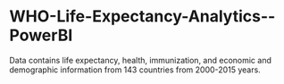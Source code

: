 # WHO-Life-Expectancy-Analytics--PowerBI
Data contains life expectancy, health, immunization, and economic and demographic information from 143 countries from 2000-2015 years.
